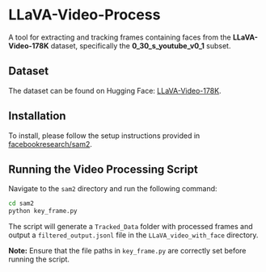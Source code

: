 # LLaVA-Video-Process

A tool for extracting and tracking frames containing faces from the **LLaVA-Video-178K** dataset, specifically the **0_30_s_youtube_v0_1** subset.

## Dataset

The dataset can be found on Hugging Face: [LLaVA-Video-178K](https://huggingface.co/datasets/lmms-lab/LLaVA-Video-178K).

## Installation

To install, please follow the setup instructions provided in [facebookresearch/sam2](https://github.com/facebookresearch/sam2).

## Running the Video Processing Script

Navigate to the `sam2` directory and run the following command:

```bash
cd sam2
python key_frame.py
```

The script will generate a `Tracked_Data` folder with processed frames and output a `filtered_output.jsonl` file in the `LLaVA_video_with_face` directory.

**Note:** Ensure that the file paths in `key_frame.py` are correctly set before running the script.
